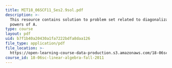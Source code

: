 ```yaml
---
title: MIT18_06SCF11_Ses2.9sol.pdf
description: >-
  This resource contains solution to problem set related to diagonalization and
  powers of A.
type: course
layout: pdf
uid: b7f1b40a20430a1fa7222bdfa8daa126
file_type: application/pdf
file_location: >-
  https://open-learning-course-data-production.s3.amazonaws.com/18-06sc-linear-algebra-fall-2011/b7f1b40a20430a1fa7222bdfa8daa126_MIT18_06SCF11_Ses2.9sol.pdf
course_id: 18-06sc-linear-algebra-fall-2011
---
```

